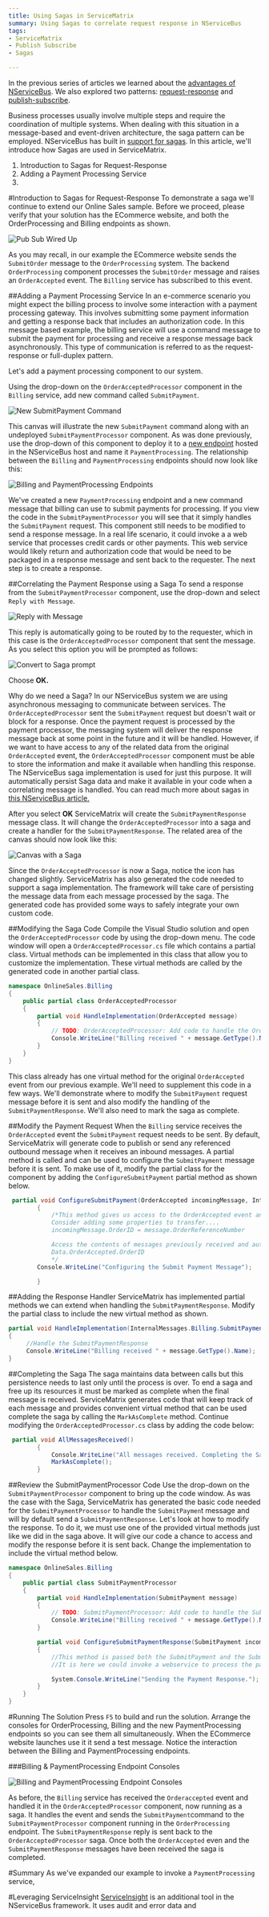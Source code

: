 ```yaml
---
title: Using Sagas in ServiceMatrix 
summary: Using Sagas to correlate request response in NServiceBus
tags:
- ServiceMatrix
- Publish Subscribe
- Sagas

---
```

In the previous series of articles we learned about the [advantages of NServiceBus](getting-started-with-nservicebus-using-servicematrix-2.0-fault-tolerance "Fault Tolerance in NServiceBus").  We also explored two patterns: [request-response](getting-started-with-servicematrix-2.0 "ServiceMatrix Request Response ") and [publish-subscribe](getting-started-with-nservicebus-using-servicematrix-2.0-publish-subscribe.md "ServiceMatrix and PubSub"). 

Business processes usually involve multiple steps and require the coordination of multiple systems.  When dealing with this situation in a message-based and event-driven architecture, the saga pattern can be employed.  NServiceBus has built in [support for sagas](../NServiceBus/sagas-in-nservicebus.md "Saga Support in NServiceBus").  In this article, we'll introduce how Sagas are used in ServiceMatrix.

1.  Introduction to Sagas for Request-Response  
2.  Adding a Payment Processing Service
3.  


#Introduction to Sagas for Request-Response
To demonstrate a saga we'll continue to extend our Online Sales sample.  Before we proceed, please verify that your solution has the ECommerce website, and both the OrderProcessing and Billing endpoints as shown. 

![Pub Sub Wired Up](images/servicematrix-pubsubcanvaswired.png)

As you may recall, in our example the ECommerce website sends the `SubmitOrder` message to the `OrderProcessing` system.  The backend `OrderProcessing` component processes the `SubmitOrder` message and raises an `OrderAccepted` event.  The `Billing` service has subscribed to this event.

##Adding a Payment Processing Service
In an e-commerce scenario you might expect the billing process to involve some interaction with a payment processing gateway.  This involves submitting some payment information and getting a response back that includes an authorization code.  In this message based example, the billing service will use a command message to submit the payment for processing and receive a response message back asynchronously.  This type of communication is referred to as the request-response or full-duplex pattern. 

Let's add a payment processing component to our system. 

Using the drop-down on the `OrderAcceptedProcessor` component in the `Billing` service, add new command called `SubmitPayment`.

![New SubmitPayment Command](images/servicematrix-newbillingcommand.png)

This canvas will illustrate the new `SubmitPayment` command along with an undeployed `SubmitPaymentProcessor` component.  As was done previously, use the drop-down of this component to deploy it to a [new endpoint](servicematrix-deploytopaymentprocessing.png) hosted in the NServiceBus host and name it `PaymentProcessing`.   The relationship between the `Billing` and `PaymentProcessing` endpoints should now look like this:

![Billing and PaymentProcessing Endpoints](images/servicematrix-billingandpaymentprocessing.png)

We've created a new `PaymentProcessing` endpoint and a new command message that billing can use to submit payments for processing.  If you view the code in the `SubmitPaymentProcessor` you will see that it simply handles the `SubmitPayment` request.  This component still needs to  be modified to send a response message.  In a real life scenario, it could invoke a a web service that processes credit cards or other payments. This web service would likely return and authorization code that would be need to be packaged in a response message and sent back to the requester.  The next step is to create a response.

##Correlating the Payment Response using a Saga
To send a response from the `SubmitPaymentProcessor` component, use the drop-down and select `Reply with Message`.

![Reply with Message](images/servicematrix-replywithmessage.png)

This reply is automatically going to be routed by to the requester, which in this case is the `OrderAcceptedProcessor` component that sent the message. As you select this option you will be prompted as follows:

![Convert to Saga prompt](images/servicematrix-converttosaga.png)

Choose **OK.** 

Why do we need a Saga? In our NServiceBus system we are using asynchronous messaging to communicate between services.  The `OrderAcceptedProcessor` sent the `SubmitPayment` request but doesn't wait or block for a response.  Once the payment request is processed by the payment processor, the messaging system will deliver the response message back at some point in the future and it will be handled.  However, if we want to have access to any of the related data from the original `OrderAccepted` event, the `OrderAcceptedProcessor` component must be able to store the information and make it available when handling this response.  The NServiceBus saga implementation is used for just this purpose.  It will automatically persist Saga data and make it available in your code when a correlating message is handled.  You can read much more about sagas in [this NServiceBus article.](../NServiceBus/sagas-in-nservicebus.md "Sagas in NServiceBus")

After you select  **OK** ServiceMatrix will create the `SubmitPaymentResponse` message class.  It will change the `OrderAcceptedProcessor` into a saga and create a handler for the `SubmitPaymentResponse`.  The related area of the canvas should now look like this: 

![Canvas with a Saga](images/servicematrix-sagacanvas.png)

Since the `OrderAcceptedProcessor` is now a Saga, notice the icon has changed slightly. ServiceMatrix has also generated the code needed to support a saga implementation.  The framework will take care of persisting the message data from each message processed by the saga.  The generated code has provided some ways to safely integrate your own custom code.   

##Modifying the Saga Code
Compile the Visual Studio solution and open the `OrderAcceptedProcessor` code by using the drop-down menu.  The code window will open a `OrderAcceptedProcessor.cs` file which contains a partial class.  Virtual methods can be implemented in this class that allow you to customize the implementation.  These virtual methods are called by the generated code in another partial class.  

```C#
namespace OnlineSales.Billing
{
    public partial class OrderAcceptedProcessor
    {
		partial void HandleImplementation(OrderAccepted message)
        {
            // TODO: OrderAcceptedProcessor: Add code to handle the OrderAccepted message.
            Console.WriteLine("Billing received " + message.GetType().Name);
        }
	}
}
```
This class already has one virtual method for the original `OrderAccepted` event from our previous example.  We'll need to supplement this code in a few ways.  We'll demonstrate where to modify the `SubmitPayment` request message before it is sent and also modify the handling of the `SubmitPaymentResponse`.   We'll also need to mark the saga as complete.  

##Modify the Payment Request
When the `Billing` service receives the `OrderAccepted` event the `SubmitPayment` request needs to be sent.  By default, ServiceMatrix will generate code to publish or send any referenced outbound message when it receives an inbound messages.  A partial method is called and can be used to configure the `SubmitPayment` message before it is sent.  To make use of it, modify the partial class for the component by adding the `ConfigureSubmitPayment` partial method as shown below.  
 
```C#
 partial void ConfigureSubmitPayment(OrderAccepted incomingMessage, InternalMessages.Commands.Billing.SubmitPayment message)
        {
            /*This method gives us access to the OrderAccepted event and the SubmitPayment message before it is sent. 
			Consider adding some properties to transfer.... 
			incomingMessage.OrderID = message.OrderReferenceNumber	

			Access the contents of messages previously received and automatically persisted by the saga through the Data property..
			Data.OrderAccepted.OrderID 
			*/
		Console.WriteLine("Configuring the Submit Payment Message");

        }
```
##Adding the Response Handler
ServiceMatrix has implemented partial methods we can extend when handling the `SubmitPaymentResponse`.  Modify the partial class to include the new virtual method as shown.  

```C#
partial void HandleImplementation(InternalMessages.Billing.SubmitPaymentResponse message)
{
     //Handle the SubmitPaymentResponse
     Console.WriteLine("Billing received " + message.GetType().Name);
}
```
##Completing the Saga
The saga maintains data between calls but this persistence needs to last only until the process is over.  To end a saga and free up its resources it must be marked as complete when the final message is received.  ServiceMatrix generates code that will keep track of each message and provides convenient virtual method that can be used complete the saga by calling the `MarkAsComplete` method.  Continue modifying the `OrderAcceptedProcessor.cs` class by adding the code below:

```C#
 partial void AllMessagesReceived()
        {
            Console.WriteLine("All messages received. Completing the Saga.");
            MarkAsComplete();
        }
```
##Review the SubmitPaymentProcessor Code
 Use the drop-down on the `SubmitPaymentProcessor` component to bring up the code window. As was the case with the Saga, ServiceMatrix has generated the basic code needed for the `SubmitPaymentProcessor` to handle the `SubmitPaymen`t message and will by default send a `SubmitPaymentResponse`.  Let's look at how to modify the response.  To do it, we must use one of the provided virtual methods just like we did in the saga above.  It will give our code a chance to access and modify the response before it is sent back. Change the implementation to include the virtual method below. 

```C#
namespace OnlineSales.Billing
{
    public partial class SubmitPaymentProcessor
    {
        partial void HandleImplementation(SubmitPayment message)
        {
            // TODO: SubmitPaymentProcessor: Add code to handle the SubmitPayment message.
            Console.WriteLine("Billing received " + message.GetType().Name);
        }

        partial void ConfigureSubmitPaymentResponse(SubmitPayment incomingMessage, InternalMessages.Billing.SubmitPaymentResponse response)
        {
            //This method is passed both the SubmitPayment and the SubmitPaymentResponse. 
            //It is here we could invoke a webservice to process the payment and build a response message based on the outcome.

            System.Console.WriteLine("Sending the Payment Response.");
        }
    }
}
```
#Running The Solution
Press `F5` to build and run the solution.  Arrange the consoles for OrderProcessing, Billing and the new PaymentProcessing endpoints so you can see them all simultaneously.  When the ECommerce website launches use it it send a test message.  Notice the interaction between the Billing and PaymentProcessing endpoints.  

###Billing & PaymentProcessing Endpoint Consoles

![Billing and PaymentProcessing Endpoint Consoles](images/servicematrix-billingandpaymentprocessingconsoles.png)

As before, the `Billing` service has received the `Orderaccepted` event and handled it in the `OrderAcceptedProcessor` component, now running as a saga.  It handles the event and sends the `SubmitPayment`command to the `SubmitPaymentProcessor` component running in the `OrderProcessing` endpoint.  The `SubmitPaymentResponse` reply is sent back to the `OrderAcceptedProcessor` saga.  Once both the `OrderAccepted` even and the `SubmitPaymentResponse` messages have been received the saga is completed.

#Summary
As we've expanded our example to invoke a `PaymentProcessing` service, 


#Leveraging ServiceInsight
[ServiceInsight](../ServiceInsight/index.md "ServiceInsight") is an additional tool in the NServiceBus framework.  It uses audit and error data and 

